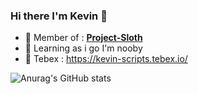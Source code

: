 ### Hi there I'm Kevin 👋

- 🔭 Member of : <a href="https://github.com/Project-Sloth">**Project-Sloth**</a>
- 🌱 Learning as i go I'm nooby
- 🏪 Tebex : https://kevin-scripts.tebex.io/

![Anurag's GitHub stats](https://github-readme-stats.vercel.app/api?username=KevinGirardx&show_icons=true&theme=tokyonight)
